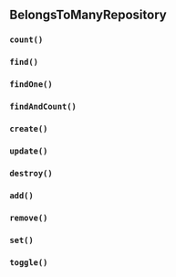## BelongsToManyRepository

### `count()`

### `find()`

### `findOne()`

### `findAndCount()`

### `create()`

### `update()`

### `destroy()`

### `add()`

### `remove()`

### `set()`

### `toggle()`
